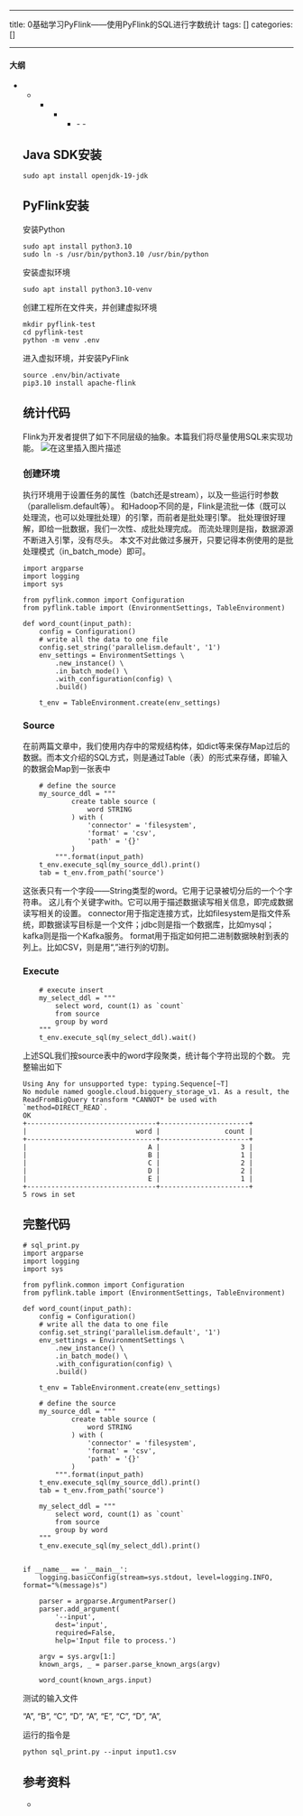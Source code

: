 
--- 
title:  0基础学习PyFlink——使用PyFlink的SQL进行字数统计 
tags: []
categories: [] 

---


#### 大纲
- - - - <ul><li>- - 


## Java SDK安装

```
sudo apt install openjdk-19-jdk

```

## PyFlink安装

安装Python

```
sudo apt install python3.10
sudo ln -s /usr/bin/python3.10 /usr/bin/python

```

安装虚拟环境

```
sudo apt install python3.10-venv

```

创建工程所在文件夹，并创建虚拟环境

```
mkdir pyflink-test
cd pyflink-test
python -m venv .env

```

进入虚拟环境，并安装PyFlink

```
source .env/bin/activate
pip3.10 install apache-flink

```

## 统计代码

Flink为开发者提供了如下不同层级的抽象。本篇我们将尽量使用SQL来实现功能。 <img src="https://img-blog.csdnimg.cn/7d3d64f732124ea6b37cade45d7013c7.png" alt="在这里插入图片描述">

### 创建环境

执行环境用于设置任务的属性（batch还是stream），以及一些运行时参数（parallelism.default等）。 和Hadoop不同的是，Flink是流批一体（既可以处理流，也可以处理批处理）的引擎，而前者是批处理引擎。 批处理很好理解，即给一批数据，我们一次性、成批处理完成。 而流处理则是指，数据源源不断进入引擎，没有尽头。 本文不对此做过多展开，只要记得本例使用的是批处理模式（in_batch_mode）即可。

```
import argparse
import logging
import sys

from pyflink.common import Configuration
from pyflink.table import (EnvironmentSettings, TableEnvironment)

def word_count(input_path):
    config = Configuration()
    # write all the data to one file
    config.set_string('parallelism.default', '1')
    env_settings = EnvironmentSettings \
        .new_instance() \
        .in_batch_mode() \
        .with_configuration(config) \
        .build()
    
    t_env = TableEnvironment.create(env_settings)

```

### Source

在前两篇文章中，我们使用内存中的常规结构体，如dict等来保存Map过后的数据。而本文介绍的SQL方式，则是通过Table（表）的形式来存储，即输入的数据会Map到一张表中

```
    # define the source
    my_source_ddl = """
            create table source (
                word STRING
            ) with (
                'connector' = 'filesystem',
                'format' = 'csv',
                'path' = '{}'
            )
        """.format(input_path)
    t_env.execute_sql(my_source_ddl).print()
    tab = t_env.from_path('source')

```

这张表只有一个字段——String类型的word。它用于记录被切分后的一个个字符串。 这儿有个关键字with。它可以用于描述数据读写相关信息，即完成数据读写相关的设置。 connector用于指定连接方式，比如filesystem是指文件系统，即数据读写目标是一个文件；jdbc则是指一个数据库，比如mysql；kafka则是指一个Kafka服务。 format用于指定如何把二进制数据映射到表的列上。比如CSV，则是用“,”进行列的切割。

### Execute

```
    # execute insert
    my_select_ddl = """
        select word, count(1) as `count`
        from source
        group by word
    """
    t_env.execute_sql(my_select_ddl).wait()

```

上述SQL我们按source表中的word字段聚类，统计每个字符出现的个数。 完整输出如下

```
Using Any for unsupported type: typing.Sequence[~T]
No module named google.cloud.bigquery_storage_v1. As a result, the ReadFromBigQuery transform *CANNOT* be used with `method=DIRECT_READ`.
OK
+--------------------------------+----------------------+
|                           word |                count |
+--------------------------------+----------------------+
|                              A |                    3 |
|                              B |                    1 |
|                              C |                    2 |
|                              D |                    2 |
|                              E |                    1 |
+--------------------------------+----------------------+
5 rows in set

```

## 完整代码

```
# sql_print.py
import argparse
import logging
import sys

from pyflink.common import Configuration
from pyflink.table import (EnvironmentSettings, TableEnvironment)

def word_count(input_path):
    config = Configuration()
    # write all the data to one file
    config.set_string('parallelism.default', '1')
    env_settings = EnvironmentSettings \
        .new_instance() \
        .in_batch_mode() \
        .with_configuration(config) \
        .build()
    
    t_env = TableEnvironment.create(env_settings)

    # define the source
    my_source_ddl = """
            create table source (
                word STRING
            ) with (
                'connector' = 'filesystem',
                'format' = 'csv',
                'path' = '{}'
            )
        """.format(input_path)
    t_env.execute_sql(my_source_ddl).print()
    tab = t_env.from_path('source')
    
    my_select_ddl = """
        select word, count(1) as `count`
        from source
        group by word
    """
    t_env.execute_sql(my_select_ddl).print()


if __name__ == '__main__':
    logging.basicConfig(stream=sys.stdout, level=logging.INFO, format="%(message)s")

    parser = argparse.ArgumentParser()
    parser.add_argument(
        '--input',
        dest='input',
        required=False,
        help='Input file to process.')

    argv = sys.argv[1:]
    known_args, _ = parser.parse_known_args(argv)

    word_count(known_args.input)

```

测试的输入文件

>  
 “A”, “B”, “C”, “D”, “A”, “E”, “C”, “D”, “A”, 


运行的指令是

```
python sql_print.py --input input1.csv

```

## 参考资料
- 